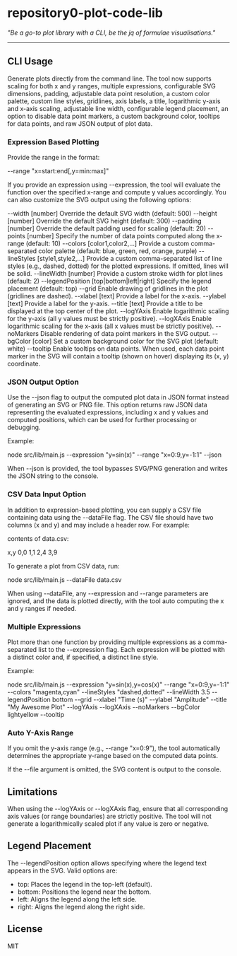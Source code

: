 # repository0-plot-code-lib

_"Be a go-to plot library with a CLI, be the jq of formulae visualisations."_

---

## CLI Usage

Generate plots directly from the command line. The tool now supports scaling for both x and y ranges, multiple expressions, configurable SVG dimensions, padding, adjustable data point resolution, a custom color palette, custom line styles, gridlines, axis labels, a title, logarithmic y-axis and x-axis scaling, adjustable line width, configurable legend placement, an option to disable data point markers, a custom background color, tooltips for data points, and raw JSON output of plot data.

### Expression Based Plotting

Provide the range in the format:

  --range "x=start:end[,y=min:max]"

If you provide an expression using --expression, the tool will evaluate the function over the specified x-range and compute y values accordingly. You can also customize the SVG output using the following options:

  --width [number]             Override the default SVG width (default: 500)
  --height [number]            Override the default SVG height (default: 300)
  --padding [number]           Override the default padding used for scaling (default: 20)
  --points [number]            Specify the number of data points computed along the x-range (default: 10)
  --colors [color1,color2,...] Provide a custom comma-separated color palette (default: blue, green, red, orange, purple)
  --lineStyles [style1,style2,...] Provide a custom comma-separated list of line styles (e.g., dashed, dotted) for the plotted expressions. If omitted, lines will be solid.
  --lineWidth [number]         Provide a custom stroke width for plot lines (default: 2)
  --legendPosition [top|bottom|left|right]  Specify the legend placement (default: top)
  --grid                     Enable drawing of gridlines in the plot (gridlines are dashed).
  --xlabel [text]              Provide a label for the x-axis.
  --ylabel [text]              Provide a label for the y-axis.
  --title [text]               Provide a title to be displayed at the top center of the plot.
  --logYAxis                 Enable logarithmic scaling for the y-axis (all y values must be strictly positive).
  --logXAxis                 Enable logarithmic scaling for the x-axis (all x values must be strictly positive).
  --noMarkers                Disable rendering of data point markers in the SVG output.
  --bgColor [color]          Set a custom background color for the SVG plot (default: white)
  --tooltip                  Enable tooltips on data points. When used, each data point marker in the SVG will contain a tooltip (shown on hover) displaying its (x, y) coordinate.

### JSON Output Option

Use the --json flag to output the computed plot data in JSON format instead of generating an SVG or PNG file. This option returns raw JSON data representing the evaluated expressions, including x and y values and computed positions, which can be used for further processing or debugging.

Example:

  node src/lib/main.js --expression "y=sin(x)" --range "x=0:9,y=-1:1" --json

When --json is provided, the tool bypasses SVG/PNG generation and writes the JSON string to the console.

### CSV Data Input Option

In addition to expression-based plotting, you can supply a CSV file containing data using the --dataFile flag. The CSV file should have two columns (x and y) and may include a header row. For example:

contents of data.csv:

  x,y
  0,0
  1,1
  2,4
  3,9

To generate a plot from CSV data, run:

  node src/lib/main.js --dataFile data.csv

When using --dataFile, any --expression and --range parameters are ignored, and the data is plotted directly, with the tool auto computing the x and y ranges if needed.

### Multiple Expressions

Plot more than one function by providing multiple expressions as a comma-separated list to the --expression flag. Each expression will be plotted with a distinct color and, if specified, a distinct line style.

Example:

  node src/lib/main.js --expression "y=sin(x),y=cos(x)" --range "x=0:9,y=-1:1" --colors "magenta,cyan" --lineStyles "dashed,dotted" --lineWidth 3.5 --legendPosition bottom --grid --xlabel "Time (s)" --ylabel "Amplitude" --title "My Awesome Plot" --logYAxis --logXAxis --noMarkers --bgColor lightyellow --tooltip

### Auto Y-Axis Range

If you omit the y-axis range (e.g., --range "x=0:9"), the tool automatically determines the appropriate y-range based on the computed data points.

If the --file argument is omitted, the SVG content is output to the console.

## Limitations

When using the --logYAxis or --logXAxis flag, ensure that all corresponding axis values (or range boundaries) are strictly positive. The tool will not generate a logarithmically scaled plot if any value is zero or negative.

## Legend Placement

The --legendPosition option allows specifying where the legend text appears in the SVG. Valid options are:

- top: Places the legend in the top-left (default).
- bottom: Positions the legend near the bottom.
- left: Aligns the legend along the left side.
- right: Aligns the legend along the right side.

## License

MIT
